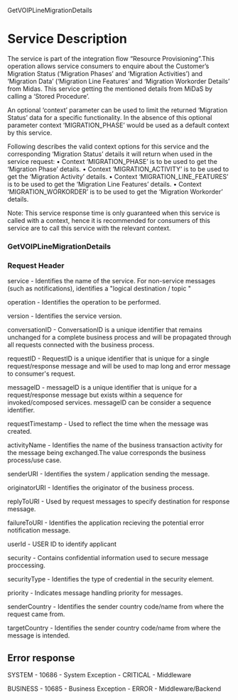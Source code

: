 GetVOIPLineMigrationDetails

Service Description
===================

The service is part of the integration flow “Resource Provisioning”.This operation allows service consumers to enquire about the Customer’s Migration Status (‘Migration Phases’ and ‘Migration Activities’) and ‘Migration Data’ (‘Migration Line Features’ and ‘Migration Workorder Details’ from Midas. This service getting the mentioned details from MiDaS by calling a ‘Stored Procedure’.

An optional ‘context’ parameter can be used to limit the returned ‘Migration Status’ data for a specific functionality. In the absence of this optional parameter context ‘MIGRATION_PHASE’ would be used as a default context by this service.

Following describes the valid context options for this service and the corresponding ‘Migration Status’ details it will return when used in the service request:
    • Context ‘MIGRATION_PHASE’ is to be used to get the ‘Migration Phase’ details.
    • Context ‘MIGRATION_ACTIVITY’ is to be used to get the ‘Migration Activity’ details.
    • Context ‘MIGRATION_LINE_FEATURES’ is to be used to get the ‘Migration Line Features’ details.
    • Context ‘MIGRATION_WORKORDER’ is to be used to get the ‘Migration Workorder’ details.

Note: This service response time is only guaranteed when this service is called with a context, hence it is recommended for consumers of this service are to call this service with the relevant context.

### GetVOIPLineMigrationDetails

### Request Header

  service - Identifies the name of the service. For non-service messages (such as notifications), identifies a "logical destination / topic "
  
  operation - Identifies the operation to be performed.
  
  version - Identifies the service version.
  
  conversationID - ConversationID is a unique identifier that remains unchanged for a complete business process and will be propagated  through all requests connected  with the business process.

  requestID - RequestID is a unique identifier that is unique for a single request/response message and will be used to map long and error message to consumer's request.
  
  messageID - messageID is a unique identifier that is unique for a request/response message but exists within a sequence for invoked/composed services. messageID can be consider a sequence identifier.
  
  requestTimestamp - Used to reflect the time when the message was created.

  activityName - Identifies the name of the business transaction activity for the message being exchanged.The value corresponds the business process/use case.

  senderURI - Identifies the system / application sending the message.

  originatorURI - Identifies the originator of the business process.

  replyToURI - Used by request messages to specify destination for response message.

  failureToURI - Identifies the application recieving the potential error notification message.

  userId - USER ID to identify applicant

  security - Contains confidential information used to secure message proccessing.

  securityType - Identifies the type of credential in the security element.

  priority - Indicates message handling priority for messages.

  senderCountry - Identifies the sender country code/name from where the request came from.

  targetCountry - Identifies the sender country code/name from where the message is intended.

Error response 
--------------

  SYSTEM   -  10686    -  System Exception  -   CRITICAL    -   Middleware
  
  BUSINESS  - 10685   -   Business Exception -  ERROR       -   Middleware/Backend
